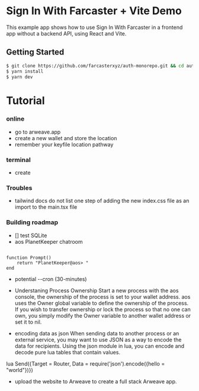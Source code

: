 # Sign In With Farcaster + Vite Demo

This example app shows how to use Sign In With Farcaster in a frontend app without a backend API, using React and Vite.

## Getting Started

```sh
$ git clone https://github.com/farcasterxyz/auth-monorepo.git && cd auth-monorepo/examples/frontend-only
$ yarn install
$ yarn dev
```

# Tutorial

### online

- go to arweave.app
- create a new wallet and store the location
- remember your keyfile location pathway

### terminal

- create

### Troubles

- tailwind docs do not list one step of adding the new index.css file as an import to the main.tsx file

### Building roadmap

- [] test SQLite
- aos PlanetKeeper chatroom

```

function Prompt()
    return "PlanetKeeper@aos> "
end

```

- potential --cron (30-minutes)
- Understaning Process Ownership
  Start a new process with the aos console, the ownership of the process is set to your wallet address. aos uses the Owner global variable to define the ownership of the process. If you wish to transfer ownership or lock the process so that no one can own, you simply modify the Owner variable to another wallet address or set it to nil.

- encoding data as json
  When sending data to another process or an external service, you may want to use JSON as a way to encode the data for recipients. Using the json module in lua, you can encode and decode pure lua tables that contain values.

lua
Send({Target = Router, Data = require('json').encode({hello = "world"})})

- upload the website to Arweave to create a full stack Arweave app.
